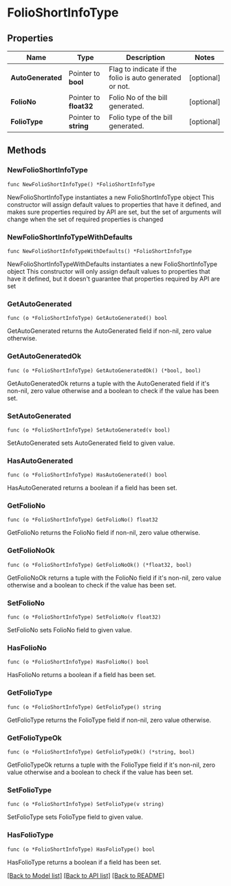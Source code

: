 # FolioShortInfoType

## Properties

Name | Type | Description | Notes
------------ | ------------- | ------------- | -------------
**AutoGenerated** | Pointer to **bool** | Flag to indicate if the folio is auto generated or not. | [optional] 
**FolioNo** | Pointer to **float32** | Folio No of the bill generated. | [optional] 
**FolioType** | Pointer to **string** | Folio type of the bill generated. | [optional] 

## Methods

### NewFolioShortInfoType

`func NewFolioShortInfoType() *FolioShortInfoType`

NewFolioShortInfoType instantiates a new FolioShortInfoType object
This constructor will assign default values to properties that have it defined,
and makes sure properties required by API are set, but the set of arguments
will change when the set of required properties is changed

### NewFolioShortInfoTypeWithDefaults

`func NewFolioShortInfoTypeWithDefaults() *FolioShortInfoType`

NewFolioShortInfoTypeWithDefaults instantiates a new FolioShortInfoType object
This constructor will only assign default values to properties that have it defined,
but it doesn't guarantee that properties required by API are set

### GetAutoGenerated

`func (o *FolioShortInfoType) GetAutoGenerated() bool`

GetAutoGenerated returns the AutoGenerated field if non-nil, zero value otherwise.

### GetAutoGeneratedOk

`func (o *FolioShortInfoType) GetAutoGeneratedOk() (*bool, bool)`

GetAutoGeneratedOk returns a tuple with the AutoGenerated field if it's non-nil, zero value otherwise
and a boolean to check if the value has been set.

### SetAutoGenerated

`func (o *FolioShortInfoType) SetAutoGenerated(v bool)`

SetAutoGenerated sets AutoGenerated field to given value.

### HasAutoGenerated

`func (o *FolioShortInfoType) HasAutoGenerated() bool`

HasAutoGenerated returns a boolean if a field has been set.

### GetFolioNo

`func (o *FolioShortInfoType) GetFolioNo() float32`

GetFolioNo returns the FolioNo field if non-nil, zero value otherwise.

### GetFolioNoOk

`func (o *FolioShortInfoType) GetFolioNoOk() (*float32, bool)`

GetFolioNoOk returns a tuple with the FolioNo field if it's non-nil, zero value otherwise
and a boolean to check if the value has been set.

### SetFolioNo

`func (o *FolioShortInfoType) SetFolioNo(v float32)`

SetFolioNo sets FolioNo field to given value.

### HasFolioNo

`func (o *FolioShortInfoType) HasFolioNo() bool`

HasFolioNo returns a boolean if a field has been set.

### GetFolioType

`func (o *FolioShortInfoType) GetFolioType() string`

GetFolioType returns the FolioType field if non-nil, zero value otherwise.

### GetFolioTypeOk

`func (o *FolioShortInfoType) GetFolioTypeOk() (*string, bool)`

GetFolioTypeOk returns a tuple with the FolioType field if it's non-nil, zero value otherwise
and a boolean to check if the value has been set.

### SetFolioType

`func (o *FolioShortInfoType) SetFolioType(v string)`

SetFolioType sets FolioType field to given value.

### HasFolioType

`func (o *FolioShortInfoType) HasFolioType() bool`

HasFolioType returns a boolean if a field has been set.


[[Back to Model list]](../README.md#documentation-for-models) [[Back to API list]](../README.md#documentation-for-api-endpoints) [[Back to README]](../README.md)


